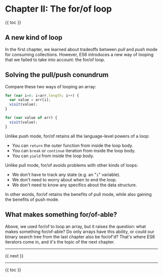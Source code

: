 # Chapter II: The for/of loop

{{ toc }}

## A new kind of loop

In the first chapter, we learned about tradeoffs between *pull* and *push* mode for consuming collections. However, ES6 introduces a new way of looping that we failed to take into account: the for/of loop.

## Solving the pull/push conundrum

Compare these two ways of looping an array:

```js
for (var i=0; i<arr.length; i++) {
  var value = arr[i];
  visit(value);
}

for (var value of arr) {
  visit(value);
}
```

Unlike push mode, for/of retains all the language-level powers of a loop:

 * You can `return` the outer function from inside the loop body.
 * You can `break` or `continue` iteration from inside the loop body.
 * You can `yield` from inside the loop body.

Unlike pull mode, for/of avoids problems with other kinds of loops:

 * We don't have to track any state (e.g. an "`i`" variable).
 * We don't need to worry about when to end the loop.
 * We don't need to know any specifics about the data structure.

In other words, for/of retains the benefits of pull mode, while also gaining the benefits of push mode.

## What makes something for/of-able?

Above, we used for/of to loop an array, but it raises the question: what makes something for/of-able? Do only arrays have this ability, or could our binary search tree from the last chapter also be for/of'd? That's where ES6 iterators come in, and it's the topic of the next chapter.

----------------

{{ next }}

----------------

{{ toc }}
